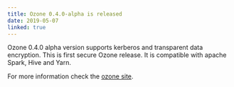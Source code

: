 ```yaml
---
title: Ozone 0.4.0-alpha is released
date: 2019-05-07
linked: true
---
```

<!---
  Licensed under the Apache License, Version 2.0 (the "License");
  you may not use this file except in compliance with the License.
  You may obtain a copy of the License at

   http://www.apache.org/licenses/LICENSE-2.0

  Unless required by applicable law or agreed to in writing, software
  distributed under the License is distributed on an "AS IS" BASIS,
  WITHOUT WARRANTIES OR CONDITIONS OF ANY KIND, either express or implied.
  See the License for the specific language governing permissions and
  limitations under the License. See accompanying LICENSE file.
-->

Ozone 0.4.0 alpha version supports kerberos and transparent data encryption. 
This is first secure Ozone release. It is compatible with apache Spark, Hive 
and Yarn.

For more information check the [ozone site](https://hadoop.apache.org/ozone/release/0.4.0-alpha/).
